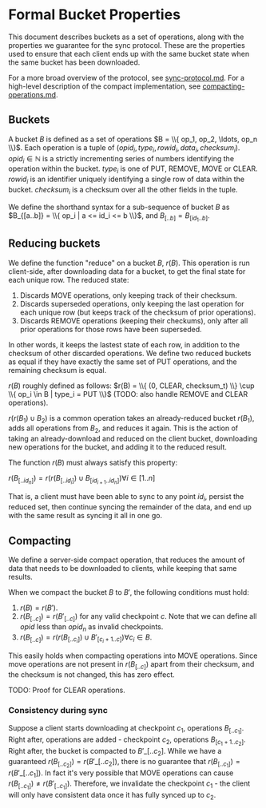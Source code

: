 # Formal Bucket Properties

This document describes buckets as a set of operations, along with the properties we guarantee for the sync protocol. These are the properties used to ensure that each client ends up with the same bucket state when the same bucket has been downloaded.

For a more broad overview of the protocol, see [sync-protocol.md](./sync-protocol.md). For a high-level description of the compact implementation, see [compacting-operations.md](./compacting-operations.md).

## Buckets

A bucket $B$ is defined as a set of operations $B = \\{ op_1, op_2, \ldots, op_n \\}$. Each operation is a tuple of $(opid_i, type_i, rowid_i, data_i, checksum_i)$. $opid_i \in \mathbb{N}$ is a strictly incrementing series of numbers identifying the operation within the bucket. $type_i$ is one of PUT, REMOVE, MOVE or CLEAR. $rowid_i$ is an identifier uniquely identifying a single row of data within the bucket. $checksum_i$ is a checksum over all the other fields in the tuple.

We define the shorthand syntax for a sub-sequence of bucket $B$ as $B_{[a..b]} = \\{ op_i | a <= id_i <= b \\}$, and $B_{[..b]} = B_{[id_1..b]}$.

## Reducing buckets

We define the function "reduce" on a bucket $B$, $r(B)$. This operation is run client-side, after downloading data for a bucket, to get the final state for each unique row. The reduced state:

1. Discards MOVE operations, only keeping track of their checksum.
2. Discards superseded operations, only keeping the last operation for each unique row (but keeps track of the checksum of prior operations).
3. Discards REMOVE operations (keeping their checkums), only after all prior operations for those rows have been superseded.

In other words, it keeps the lastest state of each row, in addition to the checksum of other discarded operations. We define two reduced buckets as equal if they have exactly the same set of PUT operations, and the remaining checksum is equal.

$r(B)$ roughly defined as follows: $r(B) = \\{ (0, CLEAR, checksum_t) \\} \cup \\{ op_i \in B | type_i = PUT \\}$ (TODO: also handle REMOVE and CLEAR operations).

$r(r(B_1) \cup B_2)$ is a common operation takes an already-reduced bucket $r(B_1)$, adds all operations from $B_2$, and reduces it again. This is the action of taking an already-download and reduced on the client bucket, downloading new operations for the bucket, and adding it to the reduced result.

The function $r(B)$ must always satisfy this property:

$r(B_{[..id_n]}) = r(r(B_{[..id_i]}) \cup B_{[id_{i+1}..id_n]}) \forall i \in [1..n]$

That is, a client must have been able to sync to any point $id_i$, persist the reduced set, then continue syncing the remainder of the data, and end up with the same result as syncing it all in one go.

## Compacting

We define a server-side compact operation, that reduces the amount of data that needs to be downloaded to clients, while keeping that same results.

When we compact the bucket $B$ to $B'$, the following conditions must hold:

1. $r(B) = r(B')$.
2. $r(B_{[..c]}) = r(B'_{[..c]})$ for any valid checkpoint $c$. Note that we can define all $opid$ less than $opid_n$ as invalid checkpoints.
3. $r(B_{[..c]}) = r(r(B_{[..c_i]}) \cup B'_{[c_i+1..c]}) \forall c_i \in B$.

This easily holds when compacting operations into MOVE operations. Since move operations are not present in $r(B_{[..c]})$ apart from their checksum, and the checksum is not changed, this has zero effect.

TODO: Proof for CLEAR operations.

### Consistency during sync

Suppose a client starts downloading at checkpoint $c_1$, operations $B_{[..c_1]}$. Right after, operations are added - checkpoint $c_2$, operations $B_{[c_1+1..c_2]}$. Right after, the bucket is compacted to $B'\_{[..c_2]}$. While we have a guaranteed $r(B_{[..c_2]}) = r(B'\_{[..c_2]})$, there is no guarantee that $r(B_{[..c_1]}) = r(B'\_{[..c_1]})$. In fact it's very possible that MOVE operations can cause $r(B_{[..c_1]}) \neq r(B'_{[..c_1]})$. Therefore, we invalidate the checkpoint $c_1$ - the client will only have consistent data once it has fully synced up to $c_2$.
